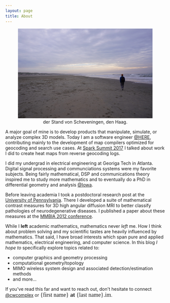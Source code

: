 ```yaml
---
layout: page
title: About
---
```

<figure>
<div align="center">
  <img src = "/assets/profile-fotos/den-Haag-am-strand.jpeg">
</div>
  <figcaption align="center">
    der Stand von Scheveningen, den Haag.
  </figcaption>
</figure>

A major goal of mine is to develop products that manipulate, simulate, or analyze complex 3D models. Today I am a software engineer [@HERE][1], contributing mainly to the development of map compilers optimized for geocoding and search use cases. At [Spark Summit 2017][4] I talked about work I did to create heat maps from reverse geocoding logs.

I did my undergrad in electrical engineering at Georiga Tech in Atlanta. Digital signal processing and communciations systems were my favorite subjects. Being fairly mathematical, DSP and communications theory inspired me to study more mathematics and to eventually do a PhD in differential geometry and analysis [@Iowa][3]. 

Before leaving academia I took a postdoctoral research post at the [University of Pennsylvania][2]. There I developed a suite of mathematical contrast measures for 3D high angular diffusion MRI to better classify pathologies of neurodegenerative diseases. I published a paper about these measures at the [MMBIA 2012 conference][5].

While I **left** academic mathematics, mathematics never *left* me. How I think about problem solving and my scientific tastes are heavily influenced by mathematics. That said, I have broad interests which span pure and applied mathematics, electrical engineering, and computer science. In this blog *I hope to* specifically explore topics related to:
* computer graphics and geometry processing
* computational geometry/topology
* MIMO wireless system design and associated detection/estimation methods
* and more...

If you've read this far and want to reach out, don't hesitate to connect [@cwcomplex][2] or <span style="font-size:18px;font-family:american typewriter"> {first name} **at** {last name}.im</span>.

[1]: https://developer.here.com/products/geocoding-and-search
[2]: https://x.com/cwcomplex
[3]: http://ir.uiowa.edu/etd/582/
[4]: https://youtu.be/n7ZpUrsUzZo
[5]: https://ieeexplore.ieee.org/document/6164756
